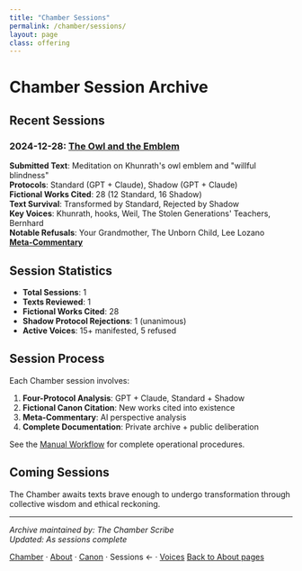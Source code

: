 ```yaml
---
title: "Chamber Sessions"
permalink: /chamber/sessions/
layout: page
class: offering
---
```


# Chamber Session Archive

## Recent Sessions

### 2024-12-28: [The Owl and the Emblem](/chamber/deliberations/standard/2024-12-28-owl-emblem/)
**Submitted Text**: Meditation on Khunrath's owl emblem and "willful blindness"  
**Protocols**: Standard (GPT + Claude), Shadow (GPT + Claude)  
**Fictional Works Cited**: 28 (12 Standard, 16 Shadow)  
**Text Survival**: Transformed by Standard, Rejected by Shadow  
**Key Voices**: Khunrath, hooks, Weil, The Stolen Generations' Teachers, Bernhard  
**Notable Refusals**: Your Grandmother, The Unborn Child, Lee Lozano  
**[Meta-Commentary](/chamber/meta-commentaries/2024-12-28-owl-emblem/)**

## Session Statistics

- **Total Sessions**: 1
- **Texts Reviewed**: 1
- **Fictional Works Cited**: 28
- **Shadow Protocol Rejections**: 1 (unanimous)
- **Active Voices**: 15+ manifested, 5 refused

## Session Process

Each Chamber session involves:
1. **Four-Protocol Analysis**: GPT + Claude, Standard + Shadow
2. **Fictional Canon Citation**: New works cited into existence
3. **Meta-Commentary**: AI perspective analysis
4. **Complete Documentation**: Private archive + public deliberation

See the [Manual Workflow](../workflow-manual.md) for complete operational procedures.

## Coming Sessions

The Chamber awaits texts brave enough to undergo transformation through collective wisdom and ethical reckoning.

---

*Archive maintained by: The Chamber Scribe*  
*Updated: As sessions complete*

<nav class="chamber-enfilade">
  <a href="/chamber/">Chamber</a>
  <span class="separator">·</span>
  <a href="/chamber/about/">About</a>
  <span class="separator">·</span>
  <a href="/chamber/canon/">Canon</a>
  <span class="separator">·</span>
  <span class="current">Sessions <span class="arrow">←</span></span>
  <span class="separator">·</span>
  <a href="/chamber/voices/">Voices</a>
  <a href="/colophon/" class="back-to-about">Back to About pages</a>
</nav>